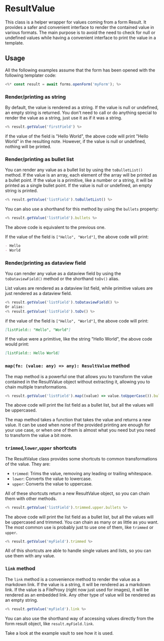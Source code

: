 
# ResultValue

This class is a helper wrapper for values coming from a form Result.
It provides a safer and convenient interface to render the contained value in various formats.
The main purpose is to avoid the need to check for null or undefined values while having a convenient interface to print the value in a template.

## Usage

All the following examples assume that the form has been opened with the following templater code:

```typescript
<%* const result = await forms.openForm('myForm'); %>
```

### Render/printing as string

By default, the value is rendered as a string. If the value is null or undefined, an empty string is returned.
You don't need to call or do anything special to render the value as a string, just use it as if it was a string.

```typescript
<% result.getValue('firstField') %>
```

if the value of the field is "Hello World", the above code will print "Hello World" in the resulting note.
However, if the value is null or undefined, nothing will be printed.

### Render/printing as bullet list

You can render any value as a bullet list by using the `toBulletList()` method.
If the value is an array, each element of the array will be printed as a bullet point.
If the value is a primitive, like a number or a string, it will be printed as a single bullet point.
If the value is null or undefined, an empty string is printed.

```typescript
<% result.getValue('listField').toBulletList() %>
```

You can also use a shorthand for this method by using the `bullets` property:

```typescript
<% result.getValue('listField').bullets %>
```

The above code is equivalent to the previous one.

If the value of the field is `["Hello", "World"]`, the above code will print:

```markdown
- Hello
- World
```

### Render/printing as dataview field

You can render any value as a dataview field by using the `toDataviewField()` method or the shorthand `toDv()` alias.

List values are rendered as a dataview list field, while primitive values are just rendered as a dataview field.

```typescript
<% result.getValue('listField').toDataviewField() %>
Or alias:
<% result.getValue('listField').toDv() %>
```

if the value of the field is `["Hello", "World"]`, the above code will print:

```markdown
[listField:: "Hello", "World"]
```

If the value were a primitive, like the string "Hello World", the above code would print:

```markdown
[listField:: Hello World]
```

### `map(fn: (value: any) => any): ResultValue` method

The map method is a powerful one that allows you to transform the value contained in the ResultValue object without extracting it, allowing you to chain multiple transformations.

```typescript
<% result.getValue('listField').map((value) => value.toUpperCase()).bullets %>
```

The above code will print the list field as a bullet list, but all the values will be uppercased.

The map method takes a function that takes the value and returns a new value.
It can be used when none of the provided printing are enough for your use case, or when one of them is almost what you need but you need to transform the value a bit more.

### `trimmed`,`lower`,`upper` shortcuts

The ResultValue class provides some shortcuts to common transformations of the value.
They are:

- `trimmed`: Trims the value, removing any leading or trailing whitespace.
- `lower`: Converts the value to lowercase.
- `upper`: Converts the value to uppercase.

All of these shortcuts return a new ResultValue object, so you can chain them with other methods.

```typescript
<% result.getValue('listField').trimmed.upper.bullets %>
```

The above code will print the list field as a bullet list, but all the values will be uppercased and trimmed.
You can chain as many or as little as you want.
The most common use is probably just to use one of them, like `trimmed` or `upper`.

```typescript
<% result.getValue('myField').trimmed %>
```

All of this shortcuts are able to handle single values and lists, so you can use them with any value.

### `link` method

The `link` method is a convenience method to render the value as a markdown link.
If the value is a string, it will be rendered as a markdown link.
If the value is a FileProxy (right now just used for images), it will be rendered as an embedded link.
Any other type of value will be rendered as an empty string.

```typescript
<% result.getValue('myField').link %>
```

You can also use the shorthand way of accessing values directly from the form result object, like `result.myField.link`.

Take a look at the example vault to see how it is used.
